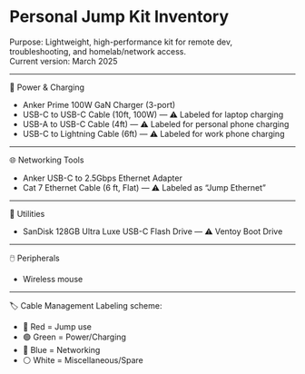 # Personal Jump Kit Inventory

Purpose: Lightweight, high-performance kit for remote dev, troubleshooting, and homelab/network access.  
Current version: March 2025

---

🔌 Power & Charging
- Anker Prime 100W GaN Charger (3-port)
- USB-C to USB-C Cable (10ft, 100W) — ⚠️ Labeled for laptop charging
- USB-A to USB-C Cable (4ft) — ⚠️ Labeled for personal phone charging
- USB-C to Lightning Cable (6ft) — ⚠️ Labeled for work phone charging

---

🌐 Networking Tools
- Anker USB-C to 2.5Gbps Ethernet Adapter
- Cat 7 Ethernet Cable (6 ft, Flat) — ⚠️ Labeled as “Jump Ethernet”

---

📀 Utilities
- SanDisk 128GB Ultra Luxe USB-C Flash Drive — ⚠️ Ventoy Boot Drive

---

🖱️ Peripherals
- Wireless mouse

---

🏷️ Cable Management
Labeling scheme:
- 🔴 Red = Jump use
- 🟢 Green = Power/Charging
- 🔵 Blue = Networking
- ⚪ White = Miscellaneous/Spare
